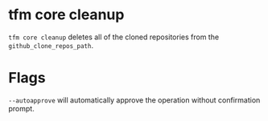 # tfm core cleanup

`tfm core cleanup` deletes all of the cloned repositories from the `github_clone_repos_path`.

# Flags

`--autoapprove` will automatically approve the operation without confirmation prompt.
